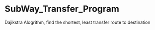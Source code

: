 # SubWay_Transfer_Program
Dajikstra Alogrithm, find the shortest, least transfer route to destination
